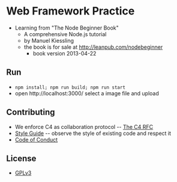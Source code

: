 # Web Framework Practice

- Learning from "The Node Beginner Book"
  - A comprehensive Node.js tutorial
  - by Manuel Kiessling
  - the book is for sale at http://leanpub.com/nodebeginner
    - book version 2013-04-22

## Run

- `npm install; npm run build; npm run start`
- open http://localhost:3000/ select a image file and upload

## Contributing

- We enforce C4 as collaboration protocol -- [The C4 RFC](https://rfc.zeromq.org/spec:42/C4)
- [Style Guide](STYLE-GUIDE.md) -- observe the style of existing code and respect it
- [Code of Conduct](CODE-OF-CONDUCT.md)

## License

- [GPLv3](LICENSE)
